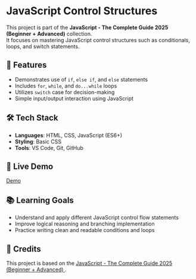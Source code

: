 # JavaScript Control Structures

This project is part of the **JavaScript - The Complete Guide 2025 (Beginner + Advanced)** collection.  
It focuses on mastering JavaScript control structures such as conditionals, loops, and switch statements.

## 📌 Features
- Demonstrates use of `if`, `else if`, and `else` statements
- Includes `for`, `while`, and `do...while` loops
- Utilizes `switch` case for decision-making
- Simple input/output interaction using JavaScript

## 🛠️ Tech Stack
- **Languages**: HTML, CSS, JavaScript (ES6+)
- **Styling**: Basic CSS
- **Tools**: VS Code, Git, GitHub

## 🚀 Live Demo
[Demo](https://flavia3107.github.io/javascript-control-structures/)

## 📚 Learning Goals
- Understand and apply different JavaScript control flow statements
- Improve logical reasoning and branching implementation
- Practice writing clean and readable conditions and loops

## 📖 Credits
This project is based on the [JavaScript - The Complete Guide 2025 (Beginner + Advanced)
](https://www.udemy.com/course/javascript-the-complete-guide-2020-beginner-advanced/).
